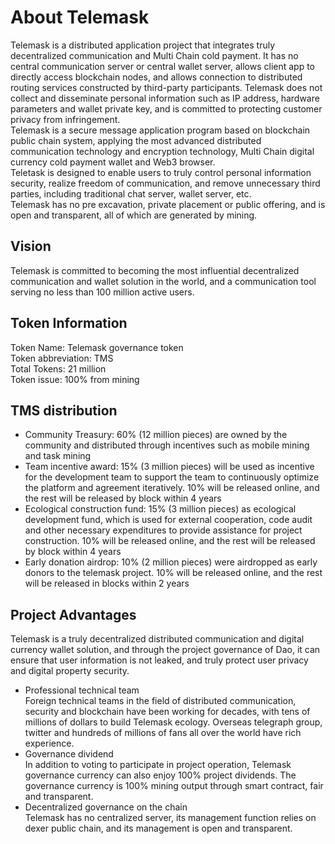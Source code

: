 # About Telemask #

Telemask is a distributed application project that integrates truly decentralized communication and Multi Chain cold payment. It has no central communication server or central wallet server, allows client app to directly access blockchain nodes, and allows connection to distributed routing services constructed by third-party participants. Telemask does not collect and disseminate personal information such as IP address, hardware parameters and wallet private key, and is committed to protecting customer privacy from infringement.   
Telemask is a secure message application program based on blockchain public chain system, applying the most advanced distributed communication technology and encryption technology, Multi Chain digital currency cold payment wallet and Web3 browser.  
Teletask is designed to enable users to truly control personal information security, realize freedom of communication, and remove unnecessary third parties, including traditional chat server, wallet server, etc.  
Telemask has no pre excavation, private placement or public offering, and is open and transparent, all of which are generated by mining.  

## Vision ##
Telemask is committed to becoming the most influential decentralized communication and wallet solution in the world, and a communication tool serving no less than 100 million active users.

## Token Information ##
Token Name: Telemask governance token  
Token abbreviation: TMS  
Total Tokens: 21 million  
Token issue: 100% from mining

## TMS distribution ##
* Community Treasury: 60% (12 million pieces) are owned by the community and distributed through incentives such as mobile mining and task mining
* Team incentive award: 15% (3 million pieces) will be used as incentive for the development team to support the team to continuously optimize the platform and agreement iteratively. 10% will be released online, and the rest will be released by block within 4 years
* Ecological construction fund: 15% (3 million pieces) as ecological development fund, which is used for external cooperation, code audit and other necessary expenditures to provide assistance for project construction. 10% will be released online, and the rest will be released by block within 4 years
* Early donation airdrop: 10% (2 million pieces) were airdropped as early donors to the telemask project. 10% will be released online, and the rest will be released in blocks within 2 years

## Project Advantages ##
Telemask is a truly decentralized distributed communication and digital currency wallet solution, and through the project governance of Dao, it can ensure that user information is not leaked, and truly protect user privacy and digital property security.
* Professional technical team  
Foreign technical teams in the field of distributed communication, security and blockchain have been working for decades, with tens of millions of dollars to build Telemask ecology. Overseas telegraph group, twitter and hundreds of millions of fans all over the world have rich experience.
* Governance dividend  
In addition to voting to participate in project operation, Telemask governance currency can also enjoy 100% project dividends. The governance currency is 100% mining output through smart contract, fair and transparent.
* Decentralized governance on the chain  
Telemask has no centralized server, its management function relies on dexer public chain, and its management is open and transparent.
